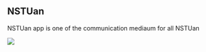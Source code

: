 ## NSTUan
NSTUan app is one of the communication mediaum for all NSTUan

<image src="https://github.com/nstuan/nstuan.github.io/blob/master/assets/images/addjob.PNG"/>
